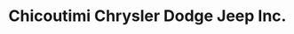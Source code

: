 ---
title: "Chicoutimi Chrysler Dodge Jeep Inc."
url: /chicoutimi/chicoutimi-chrysler-dodge-jeep-inc/
shop: car
---